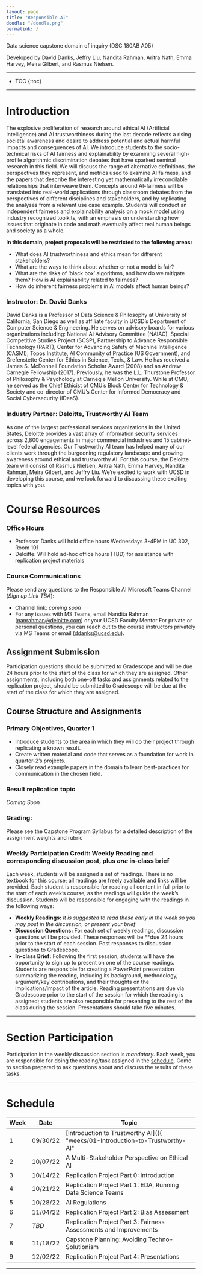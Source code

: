 ```yaml
---
layout: page
title: "Responsible AI"
doodle: "/doodle.png"
permalink: /
---
```


Data science capstone domain of inquiry (DSC 180AB A05)

Developed by David Danks, Jeffry Liu, Nandita Rahman, Aritra Nath, Emma Harvey, Meira Gilbert, and Rasmus Nielsen.

---
* TOC
{:toc}

---

# Introduction

The explosive proliferation of research around ethical AI (Artificial Intelligence) and AI trustworthiness during the last decade  reflects a rising societal awareness and desire to address potential and actual harmful impacts and consequences of AI. We introduce students to the socio-technical risks of AI fairness and explainability by examining several high-profile algorithmic discrimination debates that have sparked seminal research in this field. We will discuss the range of alternative definitions, the perspectives they represent, and metrics used to examine AI fairness, and the papers that describe the interesting yet mathematically irreconcilable relationships that interweave them. Concepts around AI-fairness will be translated into real-world applications through classroom debates from the perspectives of different disciplines and stakeholders, and by replicating the analyses from a relevant use case example. Students will conduct an independent fairness and explainability analysis on a mock model using industry recognized toolkits, with an emphasis on understanding how issues that originate in code and math eventually affect real human beings and society as a whole.

**In this domain, project proposals will be restricted to the following
areas:**
* What does AI trustworthiness and ethics mean for different stakeholders?
* What are the ways to think about whether or not a model is fair?
* What are the risks of ‘black box’ algorithms, and how do we mitigate them? How is AI explainability related to fairness?
* How do inherent fairness problems in AI models affect human beings?  

### Instructor: Dr. David Danks
David Danks is a Professor of Data Science & Philosophy at University of California, San Diego as well as affiliate faculty in UCSD’s Department of Computer Science & Engineering. He serves on advisory boards for various organizations including: National AI Advisory Committee (NAIAC), Special Competitive Studies Project (SCSP), Partnership to Advance Responsible Technology (PART), Center for Advancing Safety of Machine Intelligence (CASMI), Topos Institute, AI Community of Practice (US Government), and Grefenstette Center for Ethics in Science, Tech., & Law. He has received a James S. McDonnell Foundation Scholar Award (2008) and an Andrew Carnegie Fellowship (2017). Previously, he was the L.L. Thurstone Professor of Philosophy & Psychology at Carnegie Mellon University. While at CMU, he served as the Chief Ethicist of CMU’s Block Center for Technology & Society and co-director of CMU’s Center for Informed Democracy and Social Cybersecurity (IDeaS). 

### Industry Partner: Deloitte, Trustworthy AI Team
As one of the largest professional services organizations in the United States, Deloitte provides a vast array of information security services across 2,800 engagements in major commercial industries and 15 cabinet-level federal agencies. Our Trustworthy AI team has helped many of our clients work through the burgeoning regulatory landscape and growing awareness around ethical and trustworthy AI. For this course, the Deloitte team will consist of Rasmus Nielsen, Aritra Nath, Emma Harvey, Nandita Rahman, Meira Gilbert, and Jeffry Liu. We’re excited to work with UCSD in developing this course, and we look forward to discussing these exciting topics with you.

# Course Resources
### Office Hours
* Professor Danks will hold office hours Wednesdays 3-4PM in UC 302, Room 101 
* Deloitte: Will hold ad-hoc office hours (TBD) for assistance with replication project materials

### Course Communications
Please send any questions to the Responsible AI Microsoft Teams Channel (*Sign up Link TBA*): 
* Channel link: *coming soon*
* For any issues with MS Teams, email Nandita Rahman (nanrahman@deloitte.com) or your UCSD Faculty Mentor
For private or personal questions, you can reach out to the course instructors privately via MS Teams or email (ddanks@ucsd.edu). 

## Assignment Submission
Participation questions should be submitted to Gradescope and will be due 24 hours prior to the start of the class for which they are assigned. Other assignments, including both one-off tasks and assignments related to the replication project, should be submitted to Gradescope will be due at the start of the class for which they are assigned.

## Course Structure and Assignments
### Primary Objectives, Quarter 1
* Introduce students to the area in which they will do their project through replicating a known result.
* Create written material and code that serves as a foundation for work in quarter-2’s projects.
* Closely read example papers in the domain to learn best-practices for communication in the chosen field.

### Result replication topic
*Coming Soon*

### Grading: 
Please see the Capstone Program Syllabus for a detailed description of the assignment weights and rubric

### Weekly Participation Credit: Weekly Reading and corresponding discussion post, **plus *one* in-class brief**
Each week, students will be assigned a set of readings. There is no textbook for this course; all readings are freely available and links will be provided. Each student is responsible for reading all content in full prior to the start of each week’s course, as the readings will guide the week’s discussion. Students will be responsible for engaging with the readings in the following ways:

  * **Weekly Readings:** _It is suggested to read these early in the week so you may post in the discussion, or present your brief_
  * **Discussion Questions:** For each set of weekly readings, discussion questions will be provided. These responses will be **due 24 hours prior to the start of each session. Post responses to discussion questions to Gradescope.
  * **In-class Brief:** Following the first session, students will have the opportunity to sign up to present on one of the course readings. Students are responsible for creating a PowerPoint presentation summarizing the reading, including its background, methodology, argument/key contributions, and their thoughts on the implications/impact of the article. Reading presentations are due via Gradescope prior to the start of the session for which the reading is assigned; students are also responsible for presenting to the rest of the class during the session. Presentations should take five minutes. 


---

# Section Participation

Participation in the weekly discussion section is *mandatory*. Each
week, you are responsible for doing the reading/task assigned in the
[schedule](#schedule). Come to section prepared to ask questions about
and discuss the results of these tasks. 

---

# Schedule

|Week|Date|Topic|
|--|--|--|
|1|09/30/22|[Introduction to Trustworthy AI]({{ "weeks/01-Introduction-to-Trustworthy-AI" | absolute_url }})|
|2|10/07/22|A Multi-Stakeholder Perspective on Ethical AI|_Coming Soon_|
|3|10/14/22|Replication Project Part 0: Introduction|_Coming Soon_|
|4|10/21/22|Replication Project Part 1: EDA, Running Data Science Teams|_Coming Soon_|
|5|10/28/22|AI Regulations|_Coming Soon_|
|6|11/04/22|Replication Project Part 2: Bias Assessment|_Coming Soon_|
|7|_TBD_|Replication Project Part 3: Fairness Assessments and Improvements|_Coming Soon_|
|8|11/18/22|Capstone Planning: Avoiding Techno-Solutionism|_Coming Soon_|
|9|12/02/22|Replication Project Part 4: Presentations|_Coming Soon_|

---



